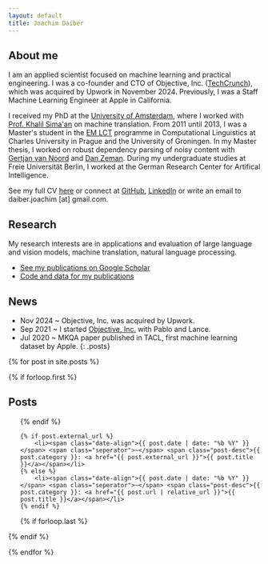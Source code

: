 ```yaml
---
layout: default
title: Joachim Daiber
---
```


About me
--------

I am an applied scientist focused on machine learning and practical engineering. I was a co-founder and CTO of Objective, Inc. ([TechCrunch](https://techcrunch.com/2023/10/18/objective-emerges-from-stealth-to-deliver-multimodal-search-to-developers-as-an-api-platform/)), which was acquired by Upwork in November 2024.
Previously, I was a Staff Machine Learning Engineer at Apple in California.

I received my PhD at the [University of Amsterdam](https://www.illc.uva.nl/), where I worked with [Prof. Khalil Sima'an](https://staff.fnwi.uva.nl/k.simaan/) on machine translation. From 2011 until 2013, I was a Master's student in the [EM LCT](http://lct-master.org) programme in Computational Linguistics at Charles University in Prague and the University of Groningen. In my Master thesis, I worked on robust dependency parsing of noisy content with [Gertjan van Noord](http://www.let.rug.nl/vannoord/) and [Dan Zeman](http://ufal.mff.cuni.cz/daniel-zeman). During my undergraduate studies at Freie Universität Berlin, I worked at the German Research Center for Artifical Intelligence.

See my full CV [here](/doc/CV.pdf) or connect at [GitHub](http://github.com/jodaiber), [LinkedIn](https://www.linkedin.com/pub/joachim-daiber/84/279/93a) or write an email to daiber.joachim [at] gmail.com.



## Research

My research interests are 
in applications and evaluation of large language and vision models, machine translation, natural language processing.

- [See my publications on Google Scholar](http://scholar.google.nl/citations?user=sApPUZUAAAAJ)
- [Code and data for my publications](publications)


## News

- <span class="date-align">Nov 2024</span> <span class="seperator">~</span> <span class="post-desc">Objective, Inc. was acquired by Upwork.</span>
- <span class="date-align">Sep 2021</span> <span class="seperator">~</span> <span class="post-desc">I started [Objective, Inc.](https://techcrunch.com/2023/10/18/objective-emerges-from-stealth-to-deliver-multimodal-search-to-developers-as-an-api-platform/) with Pablo and Lance.</span>
- <span class="date-align">Jul 2020</span> <span class="seperator">~</span> <span class="post-desc">MKQA paper published in TACL, first machine learning dataset by Apple.</span>
{: .posts}

{% for post in site.posts %}

{% if forloop.first %}
## Posts

<ul class="posts">

{% endif %}

    {% if post.external_url %}
        <li><span class="date-align">{{ post.date | date: "%b %Y" }}</span> <span class="seperator">~</span> <span class="post-desc">{{ post.category }}: <a href="{{ post.external_url }}">{{ post.title }}</a></span></li>
    {% else %}
        <li><span class="date-align">{{ post.date | date: "%b %Y" }}</span> <span class="seperator">~</span> <span class="post-desc">{{ post.category }}: <a href="{{ post.url | relative_url }}">{{ post.title }}</a></span></li>
    {% endif %}

 
{% if forloop.last %}

</ul>

{% endif %}

{% endfor %}
